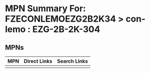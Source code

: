 



# MPN Summary For: FZECONLEMOEZG2B2K34 > con-lemo : EZG-2B-2K-304

## MPNs
  

|MPN|Direct Links|Search Links|
| :--- | :--- | :--- |
||||
